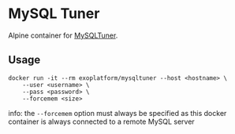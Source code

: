 # MySQL Tuner

Alpine container for [MySQLTuner](https://github.com/major/MySQLTuner-perl).

## Usage

    docker run -it --rm exoplatform/mysqltuner --host <hostname> \
        --user <username> \
        --pass <password> \
        --forcemem <size>

info: the `--forcemem` option must always be specified as this docker container is always connected to a remote MySQL server
